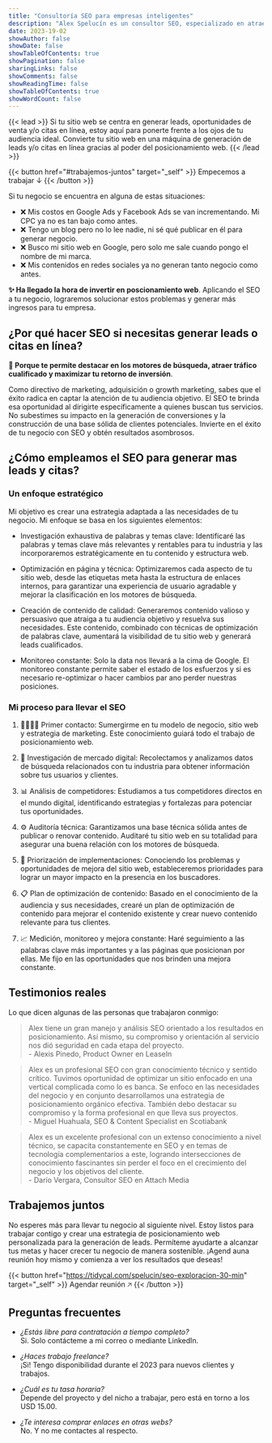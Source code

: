 ```yaml
---
title: "Consultoría SEO para empresas inteligentes"
description: "Alex Spelucín es un consultor SEO, especializado en atraer tráfico de calidad para empresas que necesiten generar leads y/o citas en línea."
date: 2023-19-02
showAuthor: false
showDate: false
showTableOfContents: true
showPagination: false
sharingLinks: false
showComments: false
showReadingTime: false
showTableOfContents: true
showWordCount: false
---
```


{{< lead >}}
Si tu sitio web se centra en generar leads, oportunidades de venta y/o citas en línea, estoy aquí para ponerte frente a los ojos de tu audiencia ideal. Convierte tu sitio web en una máquina de generación de leads y/o citas en línea gracias al poder del posicionamiento web.
{{< /lead >}}

{{< button href="#trabajemos-juntos" target="_self" >}}
Empecemos a trabajar ↓
{{< /button >}}

Si tu negocio se encuentra en alguna de estas situaciones:

- ❌ Mis costos en Google Ads y Facebook Ads se van incrementando. Mi CPC ya no es tan bajo como antes.
- ❌ Tengo un blog pero no lo lee nadie, ni sé qué publicar en él para generar negocio.
- ❌ Busco mi sitio web en Google, pero solo me sale cuando pongo el nombre de mi marca.
- ❌ Mis contenidos en redes sociales ya no generan tanto negocio como antes.

**✨ Ha llegado la hora de invertir en poscionamiento web**. Aplicando el SEO a tu negocio, lograremos solucionar estos problemas y generar más ingresos para tu empresa.

## ¿Por qué hacer SEO si necesitas generar leads o citas en línea?

**🚀 Porque te permite destacar en los motores de búsqueda, atraer tráfico cualificado y maximizar tu retorno de inversión**.

Como directivo de marketing, adquisición o growth marketing, sabes que el éxito radica en captar la atención de tu audiencia objetivo. El SEO te brinda esa oportunidad al dirigirte específicamente a quienes buscan tus servicios. No subestimes su impacto en la generación de conversiones y la construcción de una base sólida de clientes potenciales. Invierte en el éxito de tu negocio con SEO y obtén resultados asombrosos.

## ¿Cómo empleamos el SEO para generar mas leads y citas?

### Un enfoque estratégico

Mi objetivo es crear una estrategia adaptada a las necesidades de tu negocio. Mi enfoque se basa en los siguientes elementos:

- Investigación exhaustiva de palabras y temas clave: Identificaré las palabras y temas clave más relevantes y rentables para tu industria y las incorporaremos estratégicamente en tu contenido y estructura web.

- Optimización en página y técnica: Optimizaremos cada aspecto de tu sitio web, desde las etiquetas meta hasta la estructura de enlaces internos, para garantizar una experiencia de usuario agradable y mejorar la clasificación en los motores de búsqueda.

- Creación de contenido de calidad: Generaremos contenido valioso y persuasivo que atraiga a tu audiencia objetivo y resuelva sus necesidades. Este contenido, combinado con técnicas de optimización de palabras clave, aumentará la visibilidad de tu sitio web y generará leads cualificados.

- Monitoreo constante: Solo la data nos llevará a la cima de Google. El monitoreo constante permite saber el estado de los esfuerzos y si es necesario re-optimizar o hacer cambios par ano perder nuestras posiciones.

### Mi proceso para llevar el SEO

1. 🫱🏼‍🫲🏼 Primer contacto: Sumergirme en tu modelo de negocio, sitio web y estrategia de marketing. Este conocimiento guiará todo el trabajo de posicionamiento web.

2. 🔑 Investigación de mercado digital: Recolectamos y analizamos datos de búsqueda relacionados con tu industria para obtener información sobre tus usuarios y clientes.

3. 📊 Análisis de competidores: Estudiamos a tus competidores directos en el mundo digital, identificando estrategias y fortalezas para potenciar tus oportunidades.

4. ⚙️ Auditoría técnica: Garantizamos una base técnica sólida antes de publicar o renovar contenido. Auditaré tu sitio web en su totalidad para asegurar una buena relación con los motores de búsqueda.

5. 🔡 Priorización de implementaciones: Conociendo los problemas y oportunidades de mejora del sitio web, estableceremos prioridades para lograr un mayor impacto en la presencia en los buscadores.

6. 📋 Plan de optimización de contenido: Basado en el conocimiento de la audiencia y sus necesidades, crearé un plan de optimización de contenido para mejorar el contenido existente y crear nuevo contenido relevante para tus clientes.

7. 📈  Medición, monitoreo y mejora constante: Haré seguimiento a las palabras clave más importantes y a las páginas que posicionan por ellas. Me fijo en las oportunidades que nos brinden una mejora constante.

## Testimonios reales

Lo que dicen algunas de las personas que trabajaron conmigo:

> Alex tiene un gran manejo y análisis SEO orientado a los resultados en posicionamiento. Así mismo, su compromiso y orientación al servicio nos dió seguridad en cada etapa del proyecto.
> \
> \- Alexis Pinedo, Product Owner en LeaseIn

<!-- -->
> Alex es un profesional SEO con gran conocimiento técnico y sentido crítico. Tuvimos oportunidad de optimizar un sitio enfocado en una vertical complicada como lo es banca. Se enfoco en las necesidades del negocio y en conjunto desarrollamos una estrategia de posicionamiento orgánico efectiva. También debo destacar su compromiso y la forma profesional en que lleva sus proyectos.
> \
> \- Miguel Huahuala, SEO & Content Specialist en Scotiabank

<!-- -->
> Alex es un excelente profesional con un extenso conocimiento a nivel técnico, se capacita constantemente en SEO y en temas de tecnología complementarios a este, logrando intersecciones de conocimiento fascinantes sin perder el foco en el crecimiento del negocio y los objetivos del cliente.
> \
> \- Darío Vergara, Consultor SEO en Attach Media

## Trabajemos juntos

No esperes más para llevar tu negocio al siguiente nivel. Estoy listos para trabajar contigo y crear una estrategia de posicionamiento web personalizada para la generación de leads. Permíteme ayudarte a alcanzar tus metas y hacer crecer tu negocio de manera sostenible. ¡Agend auna reunión hoy mismo y comienza a ver los resultados que deseas!

{{< button href="https://tidycal.com/spelucin/seo-exploracion-30-min" target="_self" >}}
Agendar reunión 🡥
{{< /button >}}

## Preguntas frecuentes

- _¿Estás libre para contratación a tiempo completo?_ \
Si. Solo contácteme a mi correo o mediante LinkedIn.

- _¿Haces trabajo freelance?_ \
¡Si! Tengo disponibilidad durante el 2023 para nuevos clientes y trabajos.

- _¿Cuál es tu tasa horaria?_ \
Depende del proyecto y del nicho a trabajar, pero está en torno a los USD 15.00.

- _¿Te interesa comprar enlaces en otras webs?_ \
No. Y no me contactes al respecto.